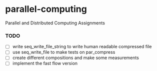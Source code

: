# parallel-computing
Parallel and Distributed Computing Assignments

### TODO
- [ ] write seq_write_file_string to write human readable compressed file
- [ ] use seq_write_file to make tests on par_compress
- [ ] create different compositions and make some measurements
- [ ] implement the fast flow version